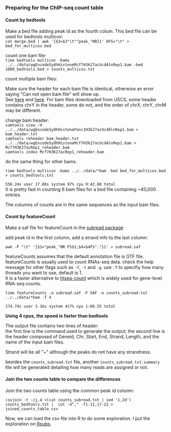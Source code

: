 ### Preparing for the ChIP-seq count table

#### Count by bedtools
Make a bed file adding peak id as the fourth colum.
This bed file can be used for bedtools multicov:  
`cat merge.bed | awk '{$3=$3"\t""peak_"NR}1' OFS="\t" > bed_for_multicov.bed`   

count one bam file:  
`time bedtools multicov -bams ../../data/wgEncodeSydhHistoneMcf7H3k27acUcdAlnRep1.bam -bed 1000_bedtools.bed > counts_multicov.txt`  

count multiple bam files:  


Make sure the header for each bam file is identical, otherwise an error saying "Can not open bam file" will show up.  
See [here](https://groups.google.com/forum/#!msg/bedtools-discuss/_LNuoRWHn50/14MaqyzyzXsJ) and [here](https://github.com/arq5x/bedtools2/issues/52). For bam files downloaded from USCS, some header contains chrY in the header, some do not, and the order of chrX, chrY, chrM may be different.  

change bam header:  
`samtools view -H ../../data/wgEncodeSydhHistonePanc1H3k27acUcdAlnRep1.bam > bam_header.txt`  
`samtools reheader bam_header.txt ../../data/wgEncodeSydhHistoneMcf7H3k27acUcdAlnRep1.bam > Mcf7H3K27acRep1_reheader.bam`  
`samtools index Mcf7H3K27acRep1_reheader.bam`  

do the same thing for other bams.  

`time bedtools multicov -bams ../../data/*bam -bed bed_for_multicov.bed > counts_bedtools.txt`  

`550.24s user 17.86s system 97% cpu 9:42.88 total`  
It is pretty fast in counting 6 bam files for a bed file containing
~40,000 entries.

The columns of counts are in the same sequences as the input bam files.

#### Count by featureCount
Make a saf file for featureCount in the [subread package](http://bioinf.wehi.edu.au/featureCounts/)  

add peak id in the first column, add a strand info to the last column:  

`awk -F "\t" '{$1="peak_"NR FS$1;$4=$4FS"."}1' > subread.saf`  

featureCounts assumes that the default annotation file is GTF file. featureCounts is usually used to count RNAs-seq data. check the help message for other flags such as `-f`, `-t` and `-g`. use `-T` to specifiy how many threads you want to use, default is 1.  
It is a faster alternative to [htseq-count](http://www-huber.embl.de/users/anders/HTSeq/doc/count.html) which is widely used for gene-level RNA-seq counts.

`time featureCounts -a subread.saf -F SAF -o counts_subread.txt ../../data/*bam -T 4` 

`274.74s user 3.16s system 417% cpu 1:06.55 total`

**Using 4 cpus, the speed is faster than bedtools**

The output file contains two lines of header:  
the first line is the command used to generate the output; the second line
is the header composed of Geneid, Chr, Start, End, Strand, Length, and the name of 
the input bam files.  

Strand will be all "+" although the peaks do not have any strandness. 

besides the `counts_subread.txt` file, another `counts_subread.txt.summary`
file will be generated detailing how many reads are assigned or not.


#### Join the two counts table to compare the differences
Join the two counts table using the common peak id column:  

`csvjoin -t -c1,4 <(cat counts_subread.txt | sed '1,2d') counts_bedtools.txt |  cut -d"," -f1-12,17-22 > joined_counts_table.csv`   

Now, we can load the csv file into R to do some exploration. I put the exploration on [Rpubs](http://rpubs.com/crazyhottommy/ChIP-seq-counts). 




